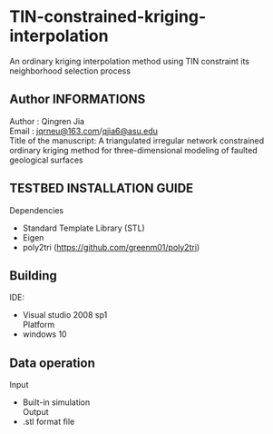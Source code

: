 # TIN-constrained-kriging-interpolation
An ordinary kriging interpolation method using TIN constraint its neighborhood selection process


## Author INFORMATIONS  
Author :  Qingren Jia  
Email   :   jqrneu@163.com/qjia6@asu.edu  
Title of the manuscript: A triangulated irregular network constrained ordinary kriging method for three-dimensional modeling of faulted geological surfaces  

## TESTBED INSTALLATION GUIDE  
Dependencies  
- Standard Template Library (STL)  
- Eigen  
- poly2tri (https://github.com/greenm01/poly2tri)  
## Building  
IDE:  
- Visual studio 2008 sp1  
Platform  
- windows 10  
## Data operation  
Input  
- Built-in simulation  
Output  
- .stl format file  
